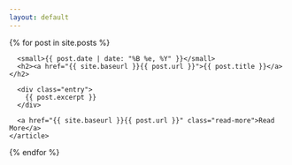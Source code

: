 ```yaml
---
layout: default
---
```


<div class="posts">
  {% for post in site.posts %}
    <article class="post">

      <small>{{ post.date | date: "%B %e, %Y" }}</small>
      <h2><a href="{{ site.baseurl }}{{ post.url }}">{{ post.title }}</a></h2>

      <div class="entry">
        {{ post.excerpt }}
      </div>

      <a href="{{ site.baseurl }}{{ post.url }}" class="read-more">Read More</a>
    </article>
  {% endfor %}
</div>